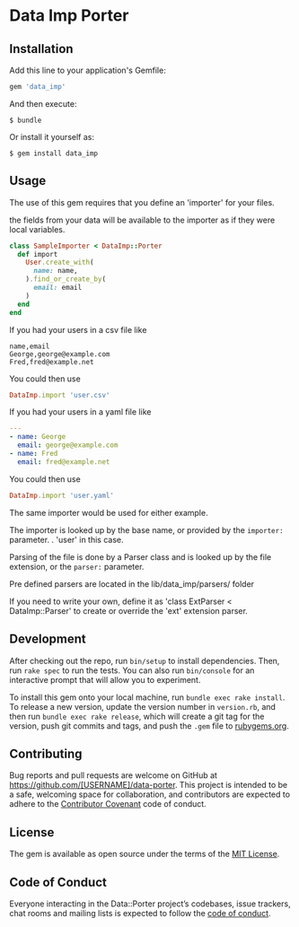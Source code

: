 # Data Imp Porter

## Installation

Add this line to your application's Gemfile:

```ruby
gem 'data_imp'
```

And then execute:

    $ bundle

Or install it yourself as:

    $ gem install data_imp

## Usage

The use of this gem requires that you define an 'importer' for your files. 

the fields from your data will be available to the importer as if they were local variables. 
```ruby
class SampleImporter < DataImp::Porter
  def import
    User.create_with(
      name: name,
    ).find_or_create_by(
      email: email
    )
  end
end
```

If you had your users in a csv file like

```csv
name,email
George,george@example.com
Fred,fred@example.net
```

You could then use
```ruby
DataImp.import 'user.csv'
```

If you had your users in a yaml file like

```yaml
---
- name: George
  email: george@example.com
- name: Fred
  email: fred@example.net
```

You could then use
```ruby
DataImp.import 'user.yaml'
```

The same importer would be used for either example. 

The importer is looked up by the base name, or provided by the `importer:` parameter. . 'user' in this case. 

Parsing of the file is done by a Parser class and is looked up by the file extension, or the `parser:` parameter. 

Pre defined parsers are located in the lib/data_imp/parsers/ folder

If you need to write your own, define it as 'class ExtParser < DataImp::Parser' to create or override the 'ext' extension parser. 

## Development

After checking out the repo, run `bin/setup` to install dependencies. Then, run `rake spec` to run the tests. You can also run `bin/console` for an interactive prompt that will allow you to experiment.

To install this gem onto your local machine, run `bundle exec rake install`. To release a new version, update the version number in `version.rb`, and then run `bundle exec rake release`, which will create a git tag for the version, push git commits and tags, and push the `.gem` file to [rubygems.org](https://rubygems.org).

## Contributing

Bug reports and pull requests are welcome on GitHub at https://github.com/[USERNAME]/data-porter. This project is intended to be a safe, welcoming space for collaboration, and contributors are expected to adhere to the [Contributor Covenant](http://contributor-covenant.org) code of conduct.

## License

The gem is available as open source under the terms of the [MIT License](http://opensource.org/licenses/MIT).

## Code of Conduct

Everyone interacting in the Data::Porter project’s codebases, issue trackers, chat rooms and mailing lists is expected to follow the [code of conduct](https://github.com/[USERNAME]/data-porter/blob/master/CODE_OF_CONDUCT.md).

